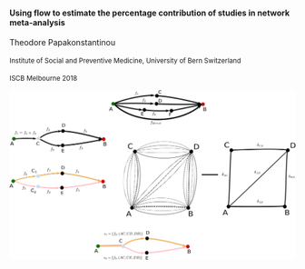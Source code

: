 
<h4> Using flow to estimate the percentage contribution of studies in network meta-analysis
</h4>

Theodore Papakonstantinou 

<small>
Institute of Social and Preventive Medicine, University of Bern Switzerland
</small>

<small>ISCB Melbourne 2018</small>

<img src="images/cover.png" height="" /> 

